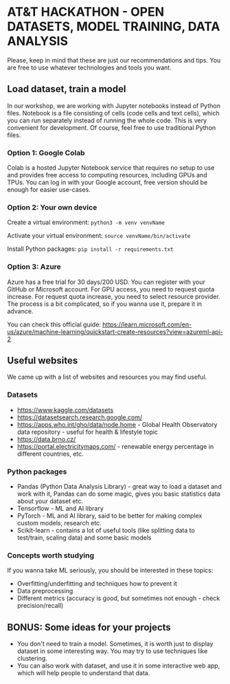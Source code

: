 # AT&T HACKATHON - OPEN DATASETS, MODEL TRAINING, DATA ANALYSIS

Please, keep in mind that these are just our recommendations and tips. You are free to use whatever technologies and tools you want.

## Load dataset, train a model

In our workshop, we are working with Jupyter notebooks instead of Python files. Notebook is a file consisting of cells (code cells and text cells), which you can run separately instead of running the whole code. This is very convenient for development. Of course, feel free to use traditional Python files.

### Option 1: Google Colab

Colab is a hosted Jupyter Notebook service that requires no setup to use and provides free access to computing resources, including GPUs and TPUs. You can log in with your Google account, free version should be enough for easier use-cases.

### Option 2: Your own device

Create a virtual environment:
`python3 -m venv venvName`

Activate your virtual environment:
`source venvName/bin/activate`

Install Python packages:
`pip install -r requirements.txt`


### Option 3: Azure

Azure has a free trial for 30 days/200 USD. You can register with your GitHub or Microsoft account.
For GPU access, you need to request quota increase. For request quota increase, you need to select resource provider. The process is a bit complicated, so if you wanna use it, prepare it in advance.

You can check this official guide:
https://learn.microsoft.com/en-us/azure/machine-learning/quickstart-create-resources?view=azureml-api-2


## Useful websites

We came up with a list of websites and resources you may find useful.

### Datasets

- https://www.kaggle.com/datasets
- https://datasetsearch.research.google.com/
- https://apps.who.int/gho/data/node.home - Global Health Observatory data repository - useful for health & lifestyle topic
- https://data.brno.cz/
- https://portal.electricitymaps.com/ - renewable energy percentage in different countries, etc.

### Python packages

- Pandas (Python Data Analysis Library) - great way to load a dataset and work with it, Pandas can do some magic, gives you basic statistics data about your dataset etc.
- Tensorflow - ML and AI library
- PyTorch - ML and AI library, said to be better for making complex custom models, research etc.
- Scikit-learn - contains a lot of useful tools (like splitting data to test/train, scaling data) and some basic models 

### Concepts worth studying

If you wanna take ML seriously, you should be interested in these topics:
- Overfitting/underfitting and techniques how to prevent it
- Data preprocessing
- Different metrics (accuracy is good, but sometimes not enough - check precision/recall)

## BONUS: Some ideas for your projects
- You don't need to train a model. Sometimes, it is worth just to display dataset in some interesting way. You may try to use techniques like clustering.
- You can also work with dataset, and use it in some interactive web app, which will help people to understand that data.


